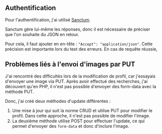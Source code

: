 
## Authentification


Pour l'authentification, j'ai utilisé [Sanctum](https://laravel.com/docs/11.x/sanctum).

Sanctum gère lui-même les réponses, donc il est nécessaire de préciser que l'on souhaite du JSON en retour.

Pour cela, il faut ajouter en en-tête : `"Accept": "application/json"`. Cette précision est importante lors du test des erreurs. En cas de requête réussie,


## Problèmes liés à l'envoi d'images par PUT

J'ai rencontré des difficultés lors de la modification de profil, car j'essayais d'envoyer une image via PUT. Après avoir effectué des recherches, j'ai découvert qu'en PHP, il n'est pas possible d'envoyer des form-data avec la méthode PUT.

Donc, j'ai créé deux méthodes d'update différentes :
1. Une mise à jour qui suit la norme CRUD et utilise PUT pour modifier le profil. Dans cette approche, il n'est pas possible de modifier l'image.
2. La deuxième méthode utilise POST pour effectuer l'update, ce qui permet d'envoyer des `form-data` et donc d'inclure l'image.

